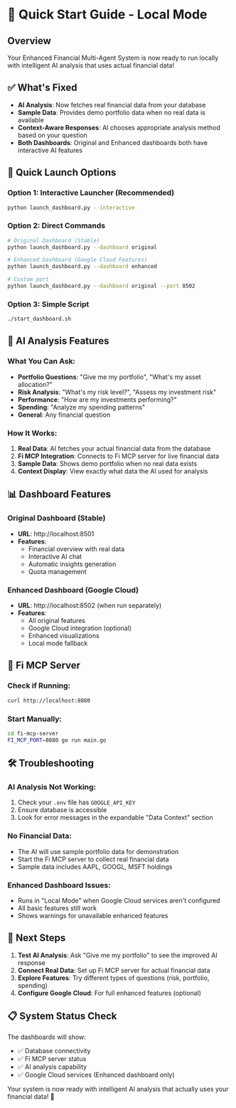 # 🚀 Quick Start Guide - Local Mode

## Overview
Your Enhanced Financial Multi-Agent System is now ready to run locally with intelligent AI analysis that uses actual financial data!

## ✅ What's Fixed
- **AI Analysis**: Now fetches real financial data from your database
- **Sample Data**: Provides demo portfolio data when no real data is available
- **Context-Aware Responses**: AI chooses appropriate analysis method based on your question
- **Both Dashboards**: Original and Enhanced dashboards both have interactive AI features

## 🎯 Quick Launch Options

### Option 1: Interactive Launcher (Recommended)
```bash
python launch_dashboard.py --interactive
```

### Option 2: Direct Commands
```bash
# Original Dashboard (Stable)
python launch_dashboard.py --dashboard original

# Enhanced Dashboard (Google Cloud Features)
python launch_dashboard.py --dashboard enhanced

# Custom port
python launch_dashboard.py --dashboard original --port 8502
```

### Option 3: Simple Script
```bash
./start_dashboard.sh
```

## 💬 AI Analysis Features

### What You Can Ask:
- **Portfolio Questions**: "Give me my portfolio", "What's my asset allocation?"
- **Risk Analysis**: "What's my risk level?", "Assess my investment risk"
- **Performance**: "How are my investments performing?"
- **Spending**: "Analyze my spending patterns"
- **General**: Any financial question

### How It Works:
1. **Real Data**: AI fetches your actual financial data from the database
2. **Fi MCP Integration**: Connects to Fi MCP server for live financial data
3. **Sample Data**: Shows demo portfolio when no real data exists
4. **Context Display**: View exactly what data the AI used for analysis

## 📊 Dashboard Features

### Original Dashboard (Stable)
- **URL**: http://localhost:8501
- **Features**: 
  - Financial overview with real data
  - Interactive AI chat
  - Automatic insights generation
  - Quota management

### Enhanced Dashboard (Google Cloud)
- **URL**: http://localhost:8502 (when run separately)
- **Features**:
  - All original features
  - Google Cloud integration (optional)
  - Enhanced visualizations
  - Local mode fallback

## 🔌 Fi MCP Server

### Check if Running:
```bash
curl http://localhost:8080
```

### Start Manually:
```bash
cd fi-mcp-server
FI_MCP_PORT=8080 go run main.go
```

## 🛠 Troubleshooting

### AI Analysis Not Working:
1. Check your `.env` file has `GOOGLE_API_KEY`
2. Ensure database is accessible
3. Look for error messages in the expandable "Data Context" section

### No Financial Data:
- The AI will use sample portfolio data for demonstration
- Start the Fi MCP server to collect real financial data
- Sample data includes AAPL, GOOGL, MSFT holdings

### Enhanced Dashboard Issues:
- Runs in "Local Mode" when Google Cloud services aren't configured
- All basic features still work
- Shows warnings for unavailable enhanced features

## 🎯 Next Steps

1. **Test AI Analysis**: Ask "Give me my portfolio" to see the improved AI response
2. **Connect Real Data**: Set up Fi MCP server for actual financial data
3. **Explore Features**: Try different types of questions (risk, portfolio, spending)
4. **Configure Google Cloud**: For full enhanced features (optional)

## 📋 System Status Check

The dashboards will show:
- ✅ Database connectivity
- ✅ Fi MCP server status  
- ✅ AI analysis capability
- ✅ Google Cloud services (Enhanced dashboard only)

Your system is now ready with intelligent AI analysis that actually uses your financial data! 🎉 